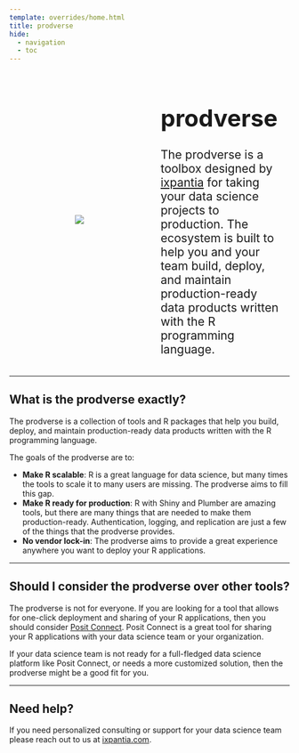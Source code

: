 ```yaml
---
template: overrides/home.html
title: prodverse
hide:
  - navigation
  - toc
---
```


<style>
.container {
    display: flex;
    flex: 1 1 0px;
    width: 100%;
    align-items: center; /* Aligns the image and text vertically */
}

.image {
    width: 50%;
    padding-right: 20px;
    padding-left: 20px;
    /* center the image */
    display: flex;
    justify-content: center;
}

.image img {
    max-height: 400px;
}

.text {
    width: 50%;
    padding-left: 20px;
    padding-right: 20px;
    font-size: 1.5em;
}
</style>

<div class="container">
    <div class="image">
        <img src="/figures/prodverse.png">
    </div>
    <div class="text">
        <h1>prodverse</h1>
        <p>
            The prodverse is a toolbox designed by <a
            href="https://www.ixpantia.com/en/">ixpantia</a> for taking your
            data science projects to production. The ecosystem is built to help
            you and your team build, deploy, and maintain production-ready data
            products written with the R programming language.
        </p>
    </div>
</div>

---

## What is the prodverse exactly?

The prodverse is a collection of tools and R packages that help you build, deploy,
and maintain production-ready data products written with the R programming language.

The goals of the prodverse are to:

  - **Make R scalable**: R is a great language for data science, but
    many times the tools to scale it to many users are missing.
    The prodverse aims to fill this gap.
  - **Make R ready for production**: R with Shiny and Plumber are amazing
    tools, but there are many things that are needed to make them production-ready.
    Authentication, logging, and replication are just a few of the things that
    the prodverse provides.
  - **No vendor lock-in**: The prodverse aims to provide a great experience
    anywhere you want to deploy your R applications.

---

## Should I consider the prodverse over other tools?

The prodverse is not for everyone. If you are looking for a tool that allows
for one-click deployment and sharing of your R applications, then you should
consider [Posit Connect](https://posit.co/products/enterprise/connect/). Posit
Connect is a great tool for sharing your R applications with your data science
team or your organization.

If your data science team is not ready for a full-fledged data science platform
like Posit Connect, or needs a more customized solution, then the prodverse
might be a good fit for you.

---

## Need help?

If you need personalized consulting or support for your data science team
please reach out to us at [ixpantia.com](https://www.ixpantia.com/en/contact-us).
